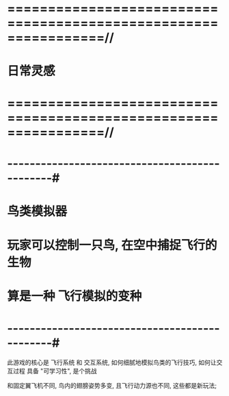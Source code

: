 # ================================================================//
#                     日常灵感
# ================================================================//



# ----------------------------------------------#
#           鸟类模拟器
#  玩家可以控制一只鸟, 在空中捕捉飞行的生物
#  算是一种 飞行模拟的变种
# ----------------------------------------------#
此游戏的核心是 飞行系统 和 交互系统, 如何细腻地模拟鸟类的飞行技巧,
如何让交互过程 具备 "可学习性", 是个挑战

和固定翼飞机不同, 鸟内的翅膀姿势多变, 且飞行动力源也不同, 这些都是新玩法;









